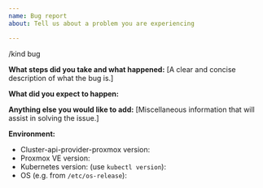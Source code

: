 ```yaml
---
name: Bug report
about: Tell us about a problem you are experiencing

---
```


/kind bug

**What steps did you take and what happened:**
[A clear and concise description of what the bug is.]


**What did you expect to happen:**


**Anything else you would like to add:**
[Miscellaneous information that will assist in solving the issue.]


**Environment:**

- Cluster-api-provider-proxmox version: 
- Proxmox VE version: 
- Kubernetes version: (use `kubectl version`): 
- OS (e.g. from `/etc/os-release`): 